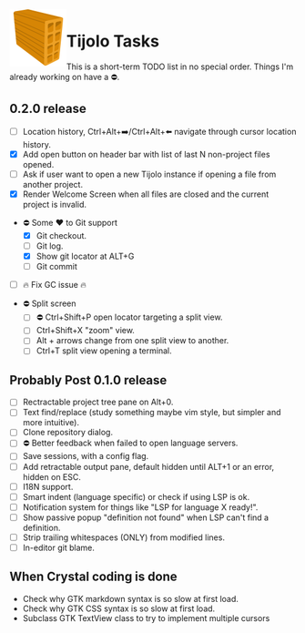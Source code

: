 <img align="left" src="./icons/tijolo.svg" width="100" height="100" />

# Tijolo Tasks

This is a short-term TODO list in no special order. Things I'm already working on have a :no_entry:.

## 0.2.0 release

- [ ] Location history, Ctrl+Alt+➡️/Ctrl+Alt+⬅️ navigate through cursor location history.
- [x] Add open button on header bar with list of last N non-project files opened.
- [ ] Ask if user want to open a new Tijolo instance if opening a file from another project.
- [x] Render Welcome Screen when all files are closed and the current project is invalid.
- :no_entry: Some ♥️ to Git support
  - [x] Git checkout.
  - [ ] Git log.
  - [x] Show git locator at ALT+G
  - [ ] Git commit
- [ ] :fire: Fix GC issue :fire:
- :no_entry: Split screen
  - [ ] :no_entry: Ctrl+Shift+P open locator targeting a split view.
  - [ ] Ctrl+Shift+X "zoom" view.
  - [ ] Alt + arrows change from one split view to another.
  - [ ] Ctrl+T split view opening a terminal.

## Probably Post 0.1.0 release

- [ ] Rectractable project tree pane on Alt+0.
- [ ] Text find/replace (study something maybe vim style, but simpler and more intuitive).
- [ ] Clone repository dialog.
- [ ] :no_entry: Better feedback when failed to open language servers.
- [ ] Save sessions, with a config flag.
- [ ] Add retractable output pane, default hidden until ALT+1 or an error, hidden on ESC.
- [ ] I18N support.
- [ ] Smart indent (language specific) or check if using LSP is ok.
- [ ] Notification system for things like "LSP for language X ready!".
- [ ] Show passive popup "definition not found" when LSP can't find a definition.
- [ ] Strip trailing whitespaces (ONLY) from modified lines.
- [ ] In-editor git blame.

## When Crystal coding is done

- Check why GTK markdown syntax is so slow at first load.
- Check why GTK CSS syntax is so slow at first load.
- Subclass GTK TextView class to try to implement multiple cursors
